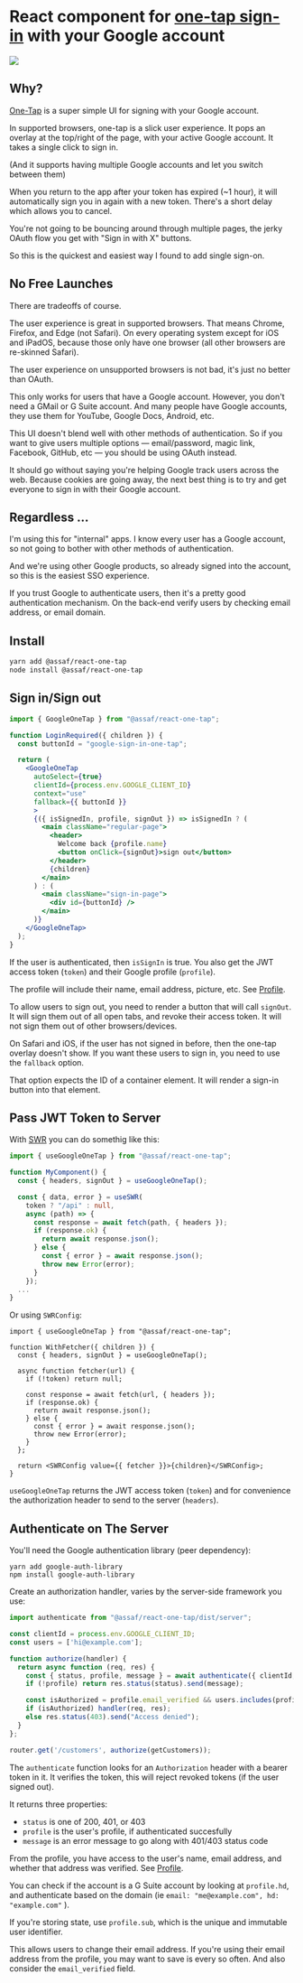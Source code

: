 # React component for [one-tap sign-in](https://developers.google.com/identity/one-tap/) with your Google account

![](example/demo.gif)


## Why?

[One-Tap](https://developers.google.com/identity/gsi/web/guides/overview) is a super simple UI for signing with your Google account.

In supported browsers, one-tap is a slick user experience. It pops an overlay at the top/right of the page, with your active Google account. It takes a single click to sign in.

(And it supports having multiple Google accounts and let you switch between them)

When you return to the app after your token has expired (~1 hour), it will automatically sign you in again with a new token. There's a short delay which allows you to cancel.

You're not going to be bouncing around through multiple pages, the jerky OAuth flow you get with "Sign in with X" buttons.

So this is the quickest and easiest way I found to add single sign-on.


## No Free Launches

There are tradeoffs of course.

The user experience is great in supported browsers. That means Chrome, Firefox, and Edge (not Safari). On every operating system except for iOS and iPadOS, because those only have one browser (all other browsers are re-skinned Safari).

The user experience on unsupported browsers is not bad, it's just no better than OAuth.

This only works for users that have a Google account. However, you don't need a GMail or G Suite account. And many people have Google accounts, they use them for YouTube, Google Docs, Android, etc.

This UI doesn't blend well with other methods of authentication. So if you want to give users multiple options — email/password, magic link, Facebook, GitHub, etc — you should be using OAuth instead.

It should go without saying you're helping Google track users across the web. Because cookies are going away, the next best thing is to try and get everyone to sign in with their Google account.


## Regardless …

I'm using this for "internal" apps. I know every user has a Google account, so not going to bother with other methods of authentication.

And we're using other Google products, so already signed into the account, so this is the easiest SSO experience.

If you trust Google to authenticate users, then it's a pretty good authentication mechanism. On the back-end verify users by checking email address, or email domain.


## Install

```bash
yarn add @assaf/react-one-tap
node install @assaf/react-one-tap
```

## Sign in/Sign out

```jsx
import { GoogleOneTap } from "@assaf/react-one-tap";

function LoginRequired({ children }) {
  const buttonId = "google-sign-in-one-tap";

  return (
    <GoogleOneTap
      autoSelect={true}
      clientId={process.env.GOOGLE_CLIENT_ID}
      context="use"
      fallback={{ buttonId }}
      >
      {({ isSignedIn, profile, signOut }) => isSignedIn ? (
        <main className="regular-page">
          <header>
            Welcome back {profile.name}
            <button onClick={signOut}>sign out</button>
          </header>
          {children}
        </main>
      ) : (
        <main className="sign-in-page">
          <div id={buttonId} />
        </main>
      )}
    </GoogleOneTap>
  );
}
```

If the user is authenticated, then `isSignIn` is true. You also get the JWT access token (`token`) and their Google profile (`profile`).

The profile will include their name, email address, picture, etc. See [Profile](src/browser/Profile).

To allow users to sign out, you need to render a button that will call `signOut`. It will sign them out of all open tabs, and revoke their access token. It will not sign them out of other browsers/devices.

On Safari and iOS, if the user has not signed in before, then the one-tap overlay doesn't show. If you want these users to sign in, you need to use the `fallback` option.

That option expects the ID of a container element. It will render a sign-in button into that element.


## Pass JWT Token to Server

With [SWR](https://swr.vercel.app) you can do somethig like this:

```typescript
import { useGoogleOneTap } from "@assaf/react-one-tap";

function MyComponent() {
  const { headers, signOut } = useGoogleOneTap();

  const { data, error } = useSWR(
    token ? "/api" : null,
    async (path) => {
      const response = await fetch(path, { headers });
      if (response.ok) {
        return await response.json();
      } else {
        const { error } = await response.json();
        throw new Error(error);
      }
    });
  ...
}
```

Or using `SWRConfig`:

```tsx
import { useGoogleOneTap } from "@assaf/react-one-tap";

function WithFetcher({ children }) {
  const { headers, signOut } = useGoogleOneTap();

  async function fetcher(url) {
    if (!token) return null;

    const response = await fetch(url, { headers });
    if (response.ok) {
      return await response.json();
    } else {
      const { error } = await response.json();
      throw new Error(error);
    }
  };

  return <SWRConfig value={{ fetcher }}>{children}</SWRConfig>;
}
```

`useGoogleOneTap` returns the JWT access token (`token`) and for convenience the authorization header to send to the server (`headers`).


## Authenticate on The Server

You'll need the Google authentication library (peer dependency):

```
yarn add google-auth-library
npm install google-auth-library
```

Create an authorization handler, varies by the server-side framework you use:

```typescript
import authenticate from "@assaf/react-one-tap/dist/server";

const clientId = process.env.GOOGLE_CLIENT_ID;
const users = ['hi@example.com'];

function authorize(handler) {
  return async function (req, res) {
    const { status, profile, message } = await authenticate({ clientId, req });
    if (!profile) return res.status(status).send(message);

    const isAuthorized = profile.email_verified && users.includes(profile.email);
    if (isAuthorized) handler(req, res);
    else res.status(403).send("Access denied");
  }
};

router.get('/customers', authorize(getCustomers));
```

The `authenticate` function looks for an `Authorization` header with a bearer token in it. It verifies the token, this will reject revoked tokens (if the user signed out).

It returns three properties:

- `status` is one of 200, 401, or 403
- `profile` is the user's profile, if authenticated succesfully
- `message` is an error message to go along with 401/403 status code

From the profile, you have access to the user's name, email address, and whether that address was verified. See [Profile](src/browser/Profile.ts).

You can check if the account is a G Suite account by looking at `profile.hd`, and authenticate based on the domain (ie `email: "me@example.com", hd: "example.com"` ).

If you're storing state, use `profile.sub`, which is the unique and immutable user identifier.

This allows users to change their email address. If you're using their email address from the profile, you may want to save is every so often.  And also consider the `email_verified` field.
